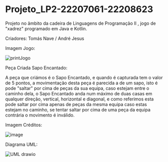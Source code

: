 # Projeto_LP2-22207061-22208623

Projeto no âmbito da cadeira de Linguagens de Programação II , jogo de "xadrez" programado em Java e Kotlin.

 Criadores:
 Tomás Nave /
 André Jesus

 Imagem Jogo:

![printJogo](https://github.com/AndreJesus-22207061/Projeto_LP2-22207061-22208623/assets/127102331/57a73c25-3150-4a2e-b122-b7125460685a)

Peça Criada Sapo Encantado:

A peça que criámos é o Sapo Encantado, e quando é capturada tem o valor de 5 pontos, a movimentação desta peça é parecida a de um sapo, isto é pode "saltar" por cima de peças da sua equipa, caso estejam entre o caminho dela, o Sapo Encantado anda num máximo de duas casas em qualquer direção, vertical, horizontal e diagonal, e como referimos esta pode saltar por cima apenas de peças da mesma equipa caso estas estejam no caminho, se tentar saltar por cima de uma peça da equipa contrária o movimento é inválido.


Imagem Créditos:

![image](https://github.com/AndreJesus-22207061/Projeto_LP2-22207061-22208623/assets/127041806/f006670f-fb11-4cfa-be01-331c83516390)


Diagrama UML:




![UML drawio](https://github.com/AndreJesus-22207061/Projeto_LP2-22207061-22208623/assets/127102331/b854af00-44d2-4550-aa30-35e5df21a493)

